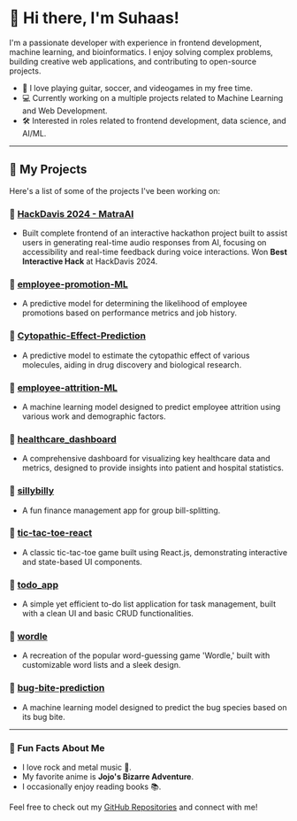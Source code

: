 # 👋 Hi there, I'm Suhaas!

I'm a passionate developer with experience in frontend development, machine learning, and bioinformatics. I enjoy solving complex problems, building creative web applications, and contributing to open-source projects.

- 🎸 I love playing guitar, soccer, and videogames in my free time.
- 💻 Currently working on a multiple projects related to Machine Learning and Web Development.
- 🛠️ Interested in roles related to frontend development, data science, and AI/ML.

---

## 🚀 My Projects

Here's a list of some of the projects I've been working on:

### 🔹 [HackDavis 2024 - MatraAI](https://github.com/XzeraSpartan/hackDavis-2024)
- Built complete frontend of an interactive hackathon project built to assist users in generating real-time audio responses from AI, focusing on accessibility and real-time feedback during voice interactions. Won **Best Interactive Hack** at HackDavis 2024.


### 🔹 [employee-promotion-ML](https://github.com/suhaasteja/employee-promotion-ML)
- A predictive model for determining the likelihood of employee promotions based on performance metrics and job history.

### 🔹 [Cytopathic-Effect-Prediction](https://github.com/suhaasteja/Cytopathic-Effect-Prediction)
- A predictive model to estimate the cytopathic effect of various molecules, aiding in drug discovery and biological research.

### 🔹 [employee-attrition-ML](https://github.com/suhaasteja/employee-attrition-ML)
- A machine learning model designed to predict employee attrition using various work and demographic factors.

### 🔹 [healthcare_dashboard](https://github.com/suhaasteja/healthcare_dashboard)
- A comprehensive dashboard for visualizing key healthcare data and metrics, designed to provide insights into patient and hospital statistics.

### 🔹 [sillybilly](https://github.com/suhaasteja/sillybilly)
- A fun finance management app for group bill-splitting.

### 🔹 [tic-tac-toe-react](https://github.com/suhaasteja/tic-tac-toe-react)
- A classic tic-tac-toe game built using React.js, demonstrating interactive and state-based UI components.

### 🔹 [todo_app](https://github.com/suhaasteja/todo_app)
- A simple yet efficient to-do list application for task management, built with a clean UI and basic CRUD functionalities.

### 🔹 [wordle](https://github.com/suhaasteja/wordle)
- A recreation of the popular word-guessing game 'Wordle,' built with customizable word lists and a sleek design.

### 🔹 [bug-bite-prediction](https://github.com/suhaasteja/bug-bite-prediction)
- A machine learning model designed to predict the bug species based on its bug bite.

---

### 🌟 Fun Facts About Me
- I love rock and metal music 🎸.
- My favorite anime is **Jojo's Bizarre Adventure**.
- I occasionally enjoy reading books 📚.

Feel free to check out my [GitHub Repositories](https://github.com/suhaasteja) and connect with me!
